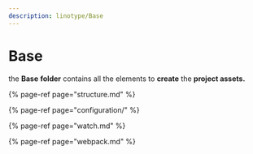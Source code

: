 ```yaml
---
description: linotype/Base
---
```


# Base

the **Base** **folder** contains all the elements to **create** the **project assets.**

{% page-ref page="structure.md" %}

{% page-ref page="configuration/" %}

{% page-ref page="watch.md" %}

{% page-ref page="webpack.md" %}



